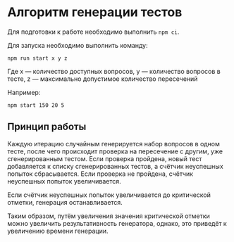 # Алгоритм генерации тестов

Для подготовки к работе необходимо выполнить `npm ci`.

Для запуска необходимо выполнить команду:

```
npm run start x y z
```

Где x — количество доступных вопросов, y — количество вопросов в тесте, z — максимально допустимое количество пересечений

Например:

```
npm start 150 20 5
```

## Принцип работы

Каждую итерацию случайным генерируется набор вопросов в одном тесте, после чего происходит проверка на пересечение
с другим, уже сгенерированным тестом. Если проверка пройдена, новый тест добавляется к списку сгенерированных тестов,
а счётчик неуспешных попыток сбрасывается. Если проверка не пройдена, счётчик неуспешных попыток увеличивается.

Если счётчик неуспешных попыток увеличивается до критической отметки, генерация останавливается.

Таким образом, путём увеличения значения критической отметки можно увеличить результативность генератора, однако,
это приведёт к увеличению времени генерации. 
